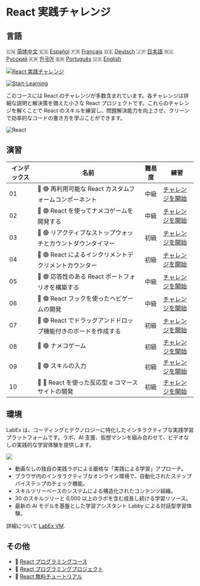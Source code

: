 # React 実践チャレンジ

## 言語

🇨🇳 [简体中文](README_zh.md) 🇪🇸 [Español](README_es.md) 🇫🇷 [Français](README_fr.md) 🇩🇪 [Deutsch](README_de.md) 🇯🇵 [日本語](README_ja.md) 🇷🇺 [Русский](README_ru.md) 🇰🇷 [한국어](README_ko.md) 🇧🇷 [Português](README_pt.md) 🇺🇸 [English](README.md) 

[![React 実践チャレンジ](https://cover-creator.labex.io/react-practice-challenges.png?lang=ja)](https://labex.io/ja/courses/react-practice-challenges)

[![Start-Learning](https://img.shields.io/badge/Start-Learning-whitesmoke?style=for-the-badge)](https://labex.io/ja/courses/react-practice-challenges)

このコースには React のチャレンジが多数含まれています。各チャレンジは詳細な説明と解決策を備えた小さな React プロジェクトです。これらのチャレンジを解くことで React のスキルを練習し、問題解決能力を向上させ、クリーンで効率的なコードの書き方を学ぶことができます。

![React](https://img.shields.io/badge/React-whitesmoke?style=for-the-badge&logo=react)


## 演習

|   インデックス | 名前                                                           | 難易度   | 練習                                                                                                                              |
|----------------|----------------------------------------------------------------|----------|-----------------------------------------------------------------------------------------------------------------------------------|
|             01 | 🎯 🟢 再利用可能な React カスタムフォームコンポーネント        | 中級     | <a target='_blank' href='https://labex.io/ja/labs/react-reusable-react-custom-form-component-67586'>チャレンジを開始</a>          |
|             02 | 🎯 🟢 React を使ってナメコゲームを開発する                     | 中級     | <a target='_blank' href='https://labex.io/ja/labs/react-develop-tic-tac-toe-game-with-react-67587'>チャレンジを開始</a>           |
|             03 | 🎯 🟢 リアクティブなストップウォッチとカウントダウンタイマー   | 初級     | <a target='_blank' href='https://labex.io/ja/labs/react-reactive-stopwatch-and-countdown-timer-67593'>チャレンジを開始</a>        |
|             04 | 🎯 🟢 React によるインクリメントデクリメントカウンター         | 初級     | <a target='_blank' href='https://labex.io/ja/labs/react-react-increment-decrement-counter-67585'>チャレンジを開始</a>             |
|             05 | 🎯 🟢 応答性のある React ポートフォリオを構築する              | 中級     | <a target='_blank' href='https://labex.io/ja/labs/react-build-responsive-react-portfolio-67591'>チャレンジを開始</a>              |
|             06 | 🎯 🟢 React フックを使ったヘビゲームの開発                     | 中級     | <a target='_blank' href='https://labex.io/ja/labs/react-developing-snake-game-with-react-hooks-67592'>チャレンジを開始</a>        |
|             07 | 🎯 🟢 React でドラッグアンドドロップ機能付きのボードを作成する | 初級     | <a target='_blank' href='https://labex.io/ja/labs/react-build-drag-and-drop-react-board-67588'>チャレンジを開始</a>               |
|             08 | 🎯 🟢 ナメコゲーム                                             | 初級     | <a target='_blank' href='https://labex.io/ja/labs/react-tik-tac-toe-67594'>チャレンジを開始</a>                                   |
|             09 | 🎯 🟢 スキルの入力                                             | 初級     | <a target='_blank' href='https://labex.io/ja/labs/react-input-of-skills-67590'>チャレンジを開始</a>                               |
|             10 | 🎯 🔵 React を使った反応型 e コマースサイトの開発              | 初級     | <a target='_blank' href='https://labex.io/ja/labs/react-develop-reactive-ecommerce-website-with-react-67589'>チャレンジを開始</a> |

## 環境

LabEx は、コーディングとテクノロジーに特化したインタラクティブな実践学習プラットフォームです。ラボ、AI 支援、仮想マシンを組み合わせて、ビデオなしの実践的な学習体験を提供します。

![](https://tutorial-screenshot.getvm.io/images/vm-1725247253.png)

- 動画なしの独自の実践ラボによる厳格な「実践による学習」アプローチ。
- ブラウザ内のインタラクティブなオンライン環境で、自動化されたステップバイステップのチェック機能。
- スキルツリーベースのシステムによる構造化されたコンテンツ組織。
- 30 のスキルツリーと 6,000 以上のラボを含む成長し続ける学習リソース。
- 最新の AI モデルを基盤とした学習アシスタント Labby による対話型学習体験。

詳細について [LabEx VM](https://support.labex.io/using-labex/virtual-machine).

## その他

- 🔗 [React プログラミングコース](https://github.com/labex-labs/awesome-programming-courses)
- 🔗 [React プログラミングプロジェクト](https://github.com/labex-labs/awesome-programming-projects)
- 🔗 [React 無料チュートリアル](https://github.com/labex-labs/react-free-tutorials)

